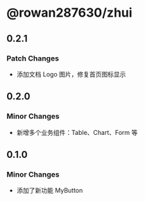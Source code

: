 # @rowan287630/zhui

## 0.2.1

### Patch Changes

- 添加文档 Logo 图片，修复首页图标显示

## 0.2.0

### Minor Changes

- 新增多个业务组件：Table、Chart、Form 等

## 0.1.0

### Minor Changes

- 添加了新功能 MyButton
